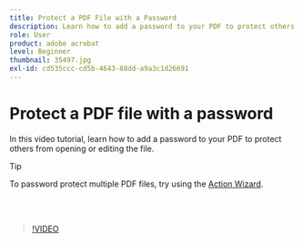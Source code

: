 ```yaml
---
title: Protect a PDF File with a Password
description: Learn how to add a password to your PDF to protect others from opening or editing the file
role: User
product: adobe acrobat
level: Beginner
thumbnail: 35497.jpg
exl-id: cd535ccc-cd5b-4643-88dd-a9a3c1d26691
---
```

# Protect a PDF file with a password

In this video tutorial, learn how to add a password to your PDF to protect others from opening or editing the file.

>[!TIP]
>
>To password protect multiple PDF files, try using the [Action Wizard](../advanced-tasks/action.md).

<br>&nbsp;

>[!VIDEO](https://video.tv.adobe.com/v/35497?hidetitle=true)
